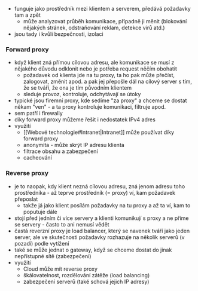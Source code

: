 - funguje jako prostředník mezi klientem a serverem, předává požadavky tam a zpět
	- může analyzovat průběh komunikace, případně ji měnit (blokování nějakých stránek, odstraňování reklam, detekce virů atd.)
- jsou tady i kvůli bezpečnosti, izolaci
### Forward proxy
- když klient zná přímou cílovou adresu, ale komunikace se musí z nějakého důvodu odklonit nebo je potřeba request něčím obohatit
	- požadavek od klienta jde na tu proxy, ta ho pak může přečíst, zalogovat, změnit apod. a pak jej přepošle dál na cílový server s tím, že se tváří, že ona je tím původním klientem
	- sleduje provoz, kontroluje, odchytávají se útoky
- typické jsou firemní proxy, kde sedíme "za proxy" a chceme se dostat někam "ven" - a ta proxy kontroluje komunikaci, filtruje apod.
- sem patří i firewally
- díky forward proxy můžeme řešit i nedostatek IPv4 adres
- využití
	- [[Webové technologie#Intranet|Intranet]] může používat díky forward proxy
	- anonymita - může skrýt IP adresu klienta
	- filtrace obsahu a zabezpečení
	- cacheování
### Reverse proxy
- je to naopak, kdy klient nezná cílovou adresu, zná jenom adresu toho prostředníka - až teprve prostředník (= proxy) ví, kam požadavek přeposlat
	- takže já jako klient posílám požadavky na tu proxy a až ta ví, kam to poputuje dále
- stojí před jedním či více servery a klienti komunikují s proxy a ne příme se servery - často to ani nemusí vědět
- častá reverzní proxy je load balancer, který se navenek tváří jako jeden server, ale ve skutečnosti požadavky rozhazuje na několik serverů (v pozadí) podle vytížení
- také se může jednat o gateway, když se chceme dostat do jinak nepřístupné sítě (zabezpečení)
- využití
	- Cloud může mít reverse proxy
	- škálovatelnost, rozdělování zátěže (load balancing)
	- zabezpečení serverů (také schová jejich IP adresy)